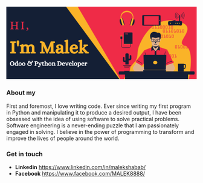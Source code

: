![GitHub Logo](https://github.com/MalekShabab/MalekShabab/blob/master/img/MALEK_Abushabab.png)

### About my

First and foremost, I love writing code. Ever since writing my first program in Python and manipulating it to produce a desired output, I have been obsessed with the idea of using software to solve practical problems. Software engineering is a never-ending puzzle that I am passionately engaged in solving. I believe in the power of programming to transform and improve the lives of people around the world.

### Get in touch
* **Linkedin** https://www.linkedin.com/in/malekshabab/
* **Facebook** https://www.facebook.com/MALEK8888/



<!--
**MalekShabab/MalekShabab** is a ✨ _special_ ✨ repository because its `README.md` (this file) appears on your GitHub profile.

Here are some ideas to get you started:

- 🔭 I’m currently working on ...
- 🌱 I’m currently learning ...
- 👯 I’m looking to collaborate on ...
- 🤔 I’m looking for help with ...
- 💬 Ask me about ...
- 📫 How to reach me: ...
- 😄 Pronouns: ...
- ⚡ Fun fact: ...
-->
